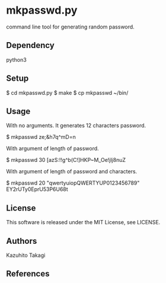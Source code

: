# mkpasswd.py
command line tool for generating random password.

## Dependency
python3

## Setup
$ cd mkpasswd.py
$ make
$ cp mkpasswd ~/bin/

## Usage
With no arguments. It generates 12 characters password.

$ mkpasswd
ze;&h7q^mD=n

With argument of length of password.

$ mkpasswd 30
[azS:!!g^b(C!]HKP~M_Oe!jlj8nuZ

With argument of length of password and characters.

$ mkpasswd 20 "qwertyuiopQWERTYUP0123456789"
EY2rUTy0EprU53P6U68t

## License
This software is released under the MIT License, see LICENSE.

## Authors
Kazuhito Takagi

## References
